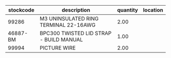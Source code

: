 |stockcode|description|quantity|location|
|---------|-----------|--------|--------|
|99286|M3 UNINSULATED RING TERMINAL 22-16AWG|2.00||
|46887-BM|BPC300 TWISTED LID STRAP - BUILD MANUAL|1.00||
|99994|PICTURE WIRE|2.00||

